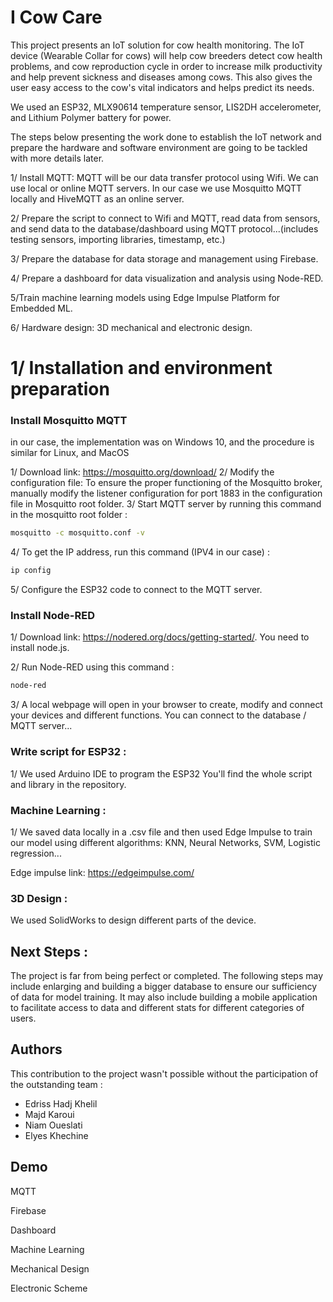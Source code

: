 
# I Cow Care

This project presents an IoT solution for cow health monitoring. The IoT device (Wearable Collar for cows) will help cow breeders detect cow health problems, and cow reproduction cycle in order to increase milk productivity and help prevent sickness and diseases among cows. This also gives the user easy access to the cow's vital indicators and helps predict its needs.

We used an ESP32, MLX90614 temperature sensor, LIS2DH accelerometer, and Lithium Polymer battery for power.

The steps below presenting the work done to establish the IoT network and prepare the hardware and software environment are going to be tackled with more details later.

1/ Install MQTT: MQTT will be our data transfer protocol using Wifi. We can use local or online MQTT servers. In our case we use Mosquitto MQTT locally and HiveMQTT as an online server.

2/ Prepare the script to connect to Wifi and MQTT, read data from sensors, and send data to the database/dashboard using MQTT protocol...(includes testing sensors, importing libraries, timestamp, etc.)

3/ Prepare the database for data storage and management using Firebase.

4/ Prepare a dashboard for data visualization and analysis using Node-RED.

5/Train machine learning models using Edge Impulse Platform for Embedded ML.

6/ Hardware design: 3D mechanical and electronic design.

# 1/ Installation and environment preparation

### Install Mosquitto MQTT 

in our case, the implementation was on Windows 10, and the procedure is similar for Linux, and MacOS

1/ Download link: https://mosquitto.org/download/
2/ Modify the configuration file:
To ensure the proper functioning of the Mosquitto broker, manually modify the listener configuration for port 1883 in the configuration file in Mosquitto root folder.
3/ Start MQTT server by running this command in the mosquitto root folder :
  
```bash
mosquitto -c mosquitto.conf -v
```
4/ To get the IP address, run this command (IPV4 in our case) :
```bash
ip config
```
5/ Configure the ESP32 code to connect to the MQTT server.

### Install Node-RED

1/ Download link: https://nodered.org/docs/getting-started/. You need to install node.js.

2/ Run Node-RED using this command :
  
```bash
node-red
```
3/ A local webpage will open in your browser to create, modify and connect your devices and different functions. You can connect to the database / MQTT server...

### Write script for ESP32 :

1/ We used Arduino IDE to program the ESP32  You'll find the whole script and library in the repository.

### Machine Learning :

1/ We saved data locally in a .csv file and then used Edge Impulse to train our model using different algorithms: KNN, Neural Networks, SVM, Logistic regression...

Edge impulse link: https://edgeimpulse.com/

### 3D Design :
We used SolidWorks to design different parts of the device.

## Next Steps :
The project is far from being perfect or completed. The following steps may include enlarging and building a bigger database to ensure our sufficiency of data for model training. It may also include building a mobile application to facilitate access to data and different stats for different categories of users.
## Authors

This contribution to the project wasn't possible without the participation of the outstanding team :
- Edriss Hadj Khelil
- Majd Karoui
- Niam Oueslati
- Elyes Khechine

## Demo

MQTT

Firebase

Dashboard

Machine Learning

Mechanical Design

Electronic Scheme
